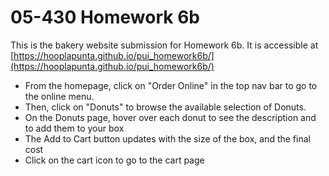 # 05-430 Homework 6b

This is the bakery website submission for Homework 6b. It is accessible at [https://hooplapunta.github.io/pui_homework6b/](https://hooplapunta.github.io/pui_homework6b/)

- From the homepage, click on "Order Online" in the top nav bar to go to the online menu.
- Then, click on "Donuts" to browse the available selection of Donuts.
- On the Donuts page, hover over each donut to see the description and to add them to your box
- The Add to Cart button updates with the size of the box, and the final cost
- Click on the cart icon to go to the cart page